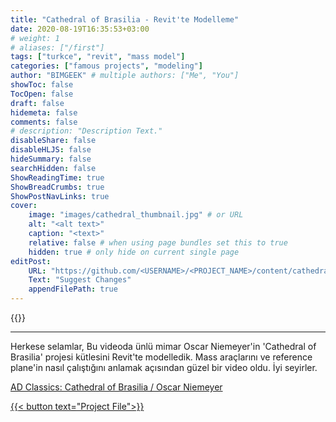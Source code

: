```yaml
---
title: "Cathedral of Brasilia - Revit'te Modelleme"
date: 2020-08-19T16:35:53+03:00
# weight: 1
# aliases: ["/first"]
tags: ["turkce", "revit", "mass model"]
categories: ["famous projects", "modeling"]
author: "BIMGEEK" # multiple authors: ["Me", "You"]
showToc: false
TocOpen: false
draft: false
hidemeta: false
comments: false
# description: "Description Text."
disableShare: false
disableHLJS: false
hideSummary: false
searchHidden: false
ShowReadingTime: true
ShowBreadCrumbs: true
ShowPostNavLinks: true
cover:
    image: "images/cathedral_thumbnail.jpg" # or URL
    alt: "<alt text>"
    caption: "<text>"
    relative: false # when using page bundles set this to true
    hidden: true # only hide on current single page
editPost:
    URL: "https://github.com/<USERNAME>/<PROJECT_NAME>/content/cathedral-of-brasilia"
    Text: "Suggest Changes"
    appendFilePath: true
---
```

{{<youtube a1RmJJzRA5M>}}

---

Herkese selamlar,
Bu videoda ünlü mimar Oscar Niemeyer'in 'Cathedral of Brasilia' projesi kütlesini Revit'te modelledik. Mass araçlarını ve reference plane'in nasıl çalıştığını anlamak açısından güzel bir video oldu.
İyi seyirler.

[AD Classics: Cathedral of Brasilia / Oscar Niemeyer](https://www.archdaily.com/101516/ad-classics-cathedral-of-brasilia-oscar-niemeyer?ad_source=search&ad_medium=search_result_all)

<a href="files/CathedralOfBrasilia.rvt" download>
    {{< button text="Project File">}}
</a>